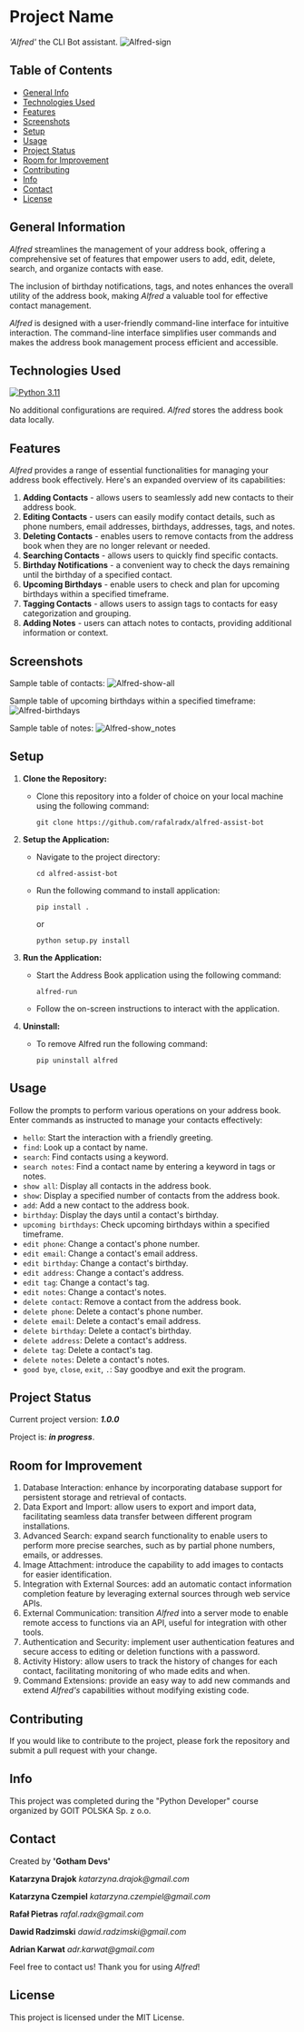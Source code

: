 # Project Name

_'Alfred'_ the CLI Bot assistant.
![Alfred-sign](https://github.com/rafalradx/alfred-assist-bot/tree/main/alfred/Alfred.jpg)

<!-- trzeba sprawdzić ścieżkę dostępu -->

## Table of Contents

- [General Info](#general-information)
- [Technologies Used](#technologies-used)
- [Features](#features)
- [Screenshots](#screenshots)
- [Setup](#setup)
- [Usage](#usage)
- [Project Status](#project-status)
- [Room for Improvement](#room-for-improvement)
- [Contributing](#contributing)
- [Info](#info)
- [Contact](#contact)
- [License](#license)

## General Information

_Alfred_ streamlines the management of your address book, offering a comprehensive set of features that empower users to add, edit, delete, search, and organize contacts with ease.

The inclusion of birthday notifications, tags, and notes enhances the overall utility of the address book, making _Alfred_ a valuable tool for effective contact management.

_Alfred_ is designed with a user-friendly command-line interface for intuitive interaction. The command-line interface simplifies user commands and makes the address book management process efficient and accessible.

## Technologies Used

[![Python 3.11](https://img.shields.io/badge/python-3.11-blue.svg)](https://www.python.org/downloads/release/python-3115/)

No additional configurations are required. _Alfred_ stores the address book data locally.

## Features

_Alfred_ provides a range of essential functionalities for managing your address book effectively. Here's an expanded overview of its capabilities:

1. **Adding Contacts** - allows users to seamlessly add new contacts to their address book.
2. **Editing Contacts** - users can easily modify contact details, such as phone numbers, email addresses, birthdays, addresses, tags, and notes.
3. **Deleting Contacts** - enables users to remove contacts from the address book when they are no longer relevant or needed.
4. **Searching Contacts** - allows users to quickly find specific contacts.
5. **Birthday Notifications** - a convenient way to check the days remaining until the birthday of a specified contact.
6. **Upcoming Birthdays** - enable users to check and plan for upcoming birthdays within a specified timeframe.
7. **Tagging Contacts** - allows users to assign tags to contacts for easy categorization and grouping.
8. **Adding Notes** - users can attach notes to contacts, providing additional information or context.

## Screenshots

Sample table of contacts:
![Alfred-show-all](https://github.com/rafalradx/alfred-assist-bot/tree/main/alfred/show_all.jpg)

Sample table of upcoming birthdays within a specified timeframe:
![Alfred-birthdays](https://github.com/rafalradx/alfred-assist-bot/tree/main/alfred/birthdays.jpg)

Sample table of notes:
![Alfred-show_notes](https://github.com/rafalradx/alfred-assist-bot/tree/main/alfred/show_notes.jpg)

## Setup

1. **Clone the Repository:**

   - Clone this repository into a folder of choice on your local machine using the following command:
     ```
     git clone https://github.com/rafalradx/alfred-assist-bot
     ```

2. **Setup the Application:**

   - Navigate to the project directory:
     ```
     cd alfred-assist-bot
     ```
   - Run the following command to install application:
     ```
     pip install .
     ```
     or
     ```
     python setup.py install
     ```
3. **Run the Application:**
   - Start the Address Book application using the following command:
     ```
     alfred-run
     ```
   - Follow the on-screen instructions to interact with the application.

4. **Uninstall:**
   - To remove Alfred run the following command:
     ```
     pip uninstall alfred
     ```

## Usage

Follow the prompts to perform various operations on your address book.
Enter commands as instructed to manage your contacts effectively:

- `hello`: Start the interaction with a friendly greeting.
- `find`: Look up a contact by name.
- `search`: Find contacts using a keyword.
- `search notes`: Find a contact name by entering a keyword in tags or notes.
- `show all`: Display all contacts in the address book.
- `show`: Display a specified number of contacts from the address book.
- `add`: Add a new contact to the address book.
- `birthday`: Display the days until a contact's birthday.
- `upcoming birthdays`: Check upcoming birthdays within a specified timeframe.
- `edit phone`: Change a contact's phone number.
- `edit email`: Change a contact's email address.
- `edit birthday`: Change a contact's birthday.
- `edit address`: Change a contact's address.
- `edit tag`: Change a contact's tag.
- `edit notes`: Change a contact's notes.
- `delete contact`: Remove a contact from the address book.
- `delete phone`: Delete a contact's phone number.
- `delete email`: Delete a contact's email address.
- `delete birthday`: Delete a contact's birthday.
- `delete address`: Delete a contact's address.
- `delete tag`: Delete a contact's tag.
- `delete notes`: Delete a contact's notes.
- `good bye`, `close`, `exit`, `.`: Say goodbye and exit the program.

## Project Status

Current project version: _**1.0.0**_

Project is: _**in progress**_.

## Room for Improvement

1. Database Interaction: enhance by incorporating database support for persistent storage and retrieval of contacts.
2. Data Export and Import: allow users to export and import data, facilitating seamless data transfer between different program installations.
3. Advanced Search: expand search functionality to enable users to perform more precise searches, such as by partial phone numbers, emails, or addresses.
4. Image Attachment: introduce the capability to add images to contacts for easier identification.
5. Integration with External Sources: add an automatic contact information completion feature by leveraging external sources through web service APIs.
6. External Communication: transition _Alfred_ into a server mode to enable remote access to functions via an API, useful for integration with other tools.
7. Authentication and Security: implement user authentication features and secure access to editing or deletion functions with a password.
8. Activity History: allow users to track the history of changes for each contact, facilitating monitoring of who made edits and when.
9. Command Extensions: provide an easy way to add new commands and extend _Alfred's_ capabilities without modifying existing code.

## Contributing

If you would like to contribute to the project, please fork the repository and submit a pull request with your change.

## Info

This project was completed during the "Python Developer" course organized by GOIT POLSKA Sp. z o.o.

## Contact

Created by **'Gotham Devs'**

**Katarzyna Drajok** _katarzyna.drajok@gmail.com_

**Katarzyna Czempiel** _katarzyna.czempiel@gmail.com_

**Rafał Pietras** _rafal.radx@gmail.com_

**Dawid Radzimski** _dawid.radzimski@gmail.com_

**Adrian Karwat** _adr.karwat@gmail.com_

<!-- Czy dopisać nasze role?-->

Feel free to contact us!
Thank you for using _Alfred_!

## License

This project is licensed under the MIT License.
